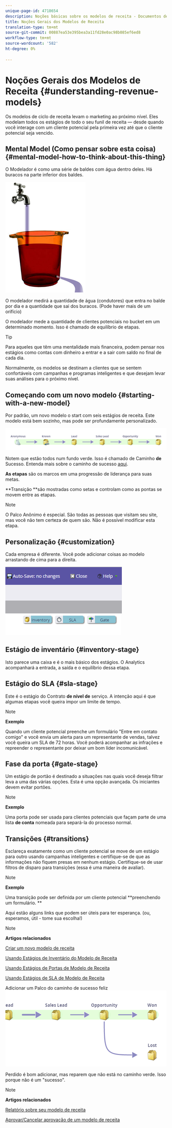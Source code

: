 ```yaml
---
unique-page-id: 4718654
description: Noções básicas sobre os modelos de receita - Documentos de marketing - Documentação do produto
title: Noções Gerais dos Modelos de Receita
translation-type: tm+mt
source-git-commit: 00887ea53e395bea3a11fd28e0ac98b085ef6ed8
workflow-type: tm+mt
source-wordcount: '582'
ht-degree: 0%

---
```



# Noções Gerais dos Modelos de Receita {#understanding-revenue-models}

Os modelos de ciclo de receita levam o marketing ao próximo nível. Eles modelam todos os estágios de todo o seu funil de receita — desde quando você interage com um cliente potencial pela primeira vez até que o cliente potencial seja vencido.

## Mental Model (Como pensar sobre esta coisa) {#mental-model-how-to-think-about-this-thing}

O Modelador é como uma série de baldes com água dentro deles. Há buracos na parte inferior dos baldes.

![](assets/image2015-6-12-10-3a14-3a4.png)

O modelador medirá a quantidade de água (condutores) que entra no balde por dia e a quantidade que sai dos buracos. (Pode haver mais de um orifício)

O modelador mede a quantidade de clientes potenciais no bucket em um determinado momento. Isso é chamado de equilíbrio de etapas.

>[!TIP]
>
>Para aqueles que têm uma mentalidade mais financeira, podem pensar nos estágios como contas com dinheiro a entrar e a sair com saldo no final de cada dia.

Normalmente, os modelos se destinam a clientes que se sentem confortáveis com campanhas e programas inteligentes e que desejam levar suas análises para o próximo nível.

## Começando com um novo modelo {#starting-with-a-new-model}

Por padrão, um novo modelo o start com seis estágios de receita. Este modelo está bem sozinho, mas pode ser profundamente personalizado.

![](assets/image2015-6-12-9-3a43-3a11.png)

Notem que estão todos num fundo verde. Isso é chamado de Caminho **de** Sucesso. Entenda mais sobre o caminho de sucesso [aqui](understanding-revenue-model-success-path.md).

**As etapas** são os marcos em uma progressão de liderança para suas metas.

**Transição **são mostradas como setas e controlam como as pontas se movem entre as etapas.

>[!NOTE]
>
>O Palco Anônimo é especial. São todas as pessoas que visitam seu site, mas você não tem certeza de quem são. Não é possível modificar esta etapa.

## Personalização {#customization}

Cada empresa é diferente. Você pode adicionar coisas ao modelo arrastando de cima para a direita.

![](assets/image2015-6-12-9-3a45-3a36.png)

## Estágio de inventário {#inventory-stage}

Isto parece uma caixa e é o mais básico dos estágios. O Analytics acompanhará a entrada, a saída e o equilíbrio dessa etapa.

## Estágio do SLA {#sla-stage}

Este é o estágio do Contrato **de nível de** serviço. A intenção aqui é que algumas etapas você queira impor um limite de tempo.

>[!NOTE]
>
>**Exemplo**
>
>Quando um cliente potencial preenche um formulário &quot;Entre em contato comigo&quot; e você envia um alerta para um representante de vendas, talvez você queira um SLA de 72 horas. Você poderá acompanhar as infrações e repreender o representante por deixar um bom líder incomunicável.

## Fase da porta {#gate-stage}

Um estágio de portão é destinado a situações nas quais você deseja filtrar leva a uma das várias opções. Esta é uma opção avançada. Os iniciantes devem evitar portões.

>[!NOTE]
>
>**Exemplo**
>
>Uma porta pode ser usada para clientes potenciais que façam parte de uma lista **de conta** nomeada para separá-la do processo normal.

## Transições {#transitions}

Esclareça exatamente como um cliente potencial se move de um estágio para outro usando campanhas inteligentes e certifique-se de que as informações não fiquem presas em nenhum estágio. Certifique-se de usar filtros de disparo para transições (essa é uma maneira de avaliar).

>[!NOTE]
>
>**Exemplo**
>
>Uma transição pode ser definida por um cliente potencial **preenchendo um formulário. **

Aqui estão alguns links que podem ser úteis para ter esperança. (ou, esperamos, útil - tome sua escolha!)

>[!NOTE]
>
>**Artigos relacionados**
>
>[Criar um novo modelo de receita](create-a-new-revenue-model.md)
>
>[Usando Estágios de Inventário do Modelo de Receita](using-revenue-model-inventory-stages.md)
>
>[Usando Estágios de Portas de Modelo de Receita](using-revenue-model-gate-stages.md)
>
>[Usando Estágios de SLA de Modelo de Receita](using-revenue-model-sla-stages.md)

Adicionar um Palco do caminho de sucesso feliz   ![](assets/image2015-6-12-10-3a10-3a26.png)

Perdido é bom adicionar, mas reparem que não está no caminho verde. Isso porque não é um &quot;sucesso&quot;.

>[!NOTE]
>
>**Artigos relacionados**
>
>[Relatório sobre seu modelo de receita](report-on-your-revenue-model.md)
>
>[Aprovar/Cancelar aprovação de um modelo de receita](approve-unapprove-a-revenue-model.md)

